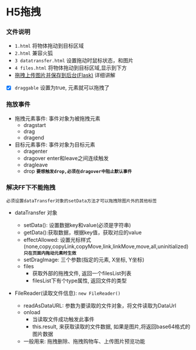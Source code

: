 # H5拖拽

### **文件说明**
* `1.html`              将物体拖动到目标区域
* `2.html`              兼容火狐
* `3 datatransfer.html` 设置拖动时鼠标状态，和图片
* `4 files.html`        将物体拖动到目标区域,显示到下方
* [拖拽上传图片并保存到后台(Flask)](https://segmentfault.com/blog/marh) 详细讲解


- [x] `draggable` 设置为true, 元素就可以拖拽了

### **拖放事件**
* 拖拽元素事件: 事件对象为被拖拽元素
  * dragstart
  * drag
  * dragend
* 目标元素事件: 事件对象为目标元素
  * dragenter
  * dragover   enter和leave之间连续触发
  * dragleave
  * drop  **`要想触发drop,必须在dragover中阻止默认事件`**

### **解决FF下不能拖拽**
    必须设置dataTransfer对象的setData方法才可以拖拽除图片外的其他标签

* dataTransfer 对象
  * setData(): 设置数据key和value(必须是字符串)
  * getData():获取数据，根据key值，获取对应的value
  * effectAllowed: 设置光标样式(none,copy,copyLink,copyMove,link,linkMove,move,all,uninitialized) **`只在页面内拖动元素时生效`**
  * setDragImage: 三个参数(指定的元素, X坐标, Y坐标)
  * files
    * 获取外部的拖拽文件, 返回一个filesList列表
    * filesList下有个type属性, 返回文件的类型

* FileReader(读取文件信息): `new FileReader()`
  * readAsDataURL: 参数为要读取的文件对象，将文件读取为DataUrl
  * onload 
    * 当读取文件成功触发此事件
    * this.result, 来获取读取的文件数据, 如果是图片,将返回base64格式的图片数据
  * 一般用来: 拖拽删除、拖拽购物车、上传图片预览功能


